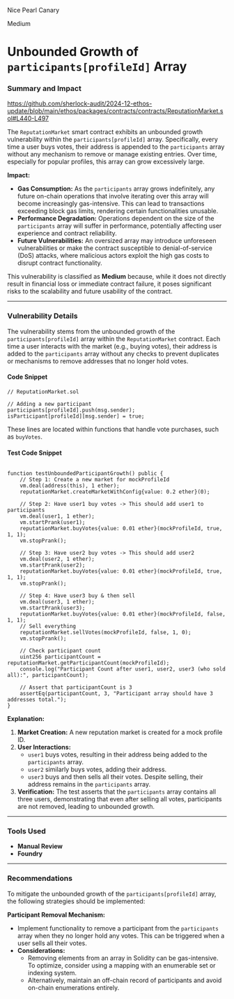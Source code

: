 Nice Pearl Canary

Medium

# Unbounded Growth of `participants[profileId]` Array

### **Summary and Impact**



https://github.com/sherlock-audit/2024-12-ethos-update/blob/main/ethos/packages/contracts/contracts/ReputationMarket.sol#L440-L497


The `ReputationMarket` smart contract exhibits an unbounded growth vulnerability within the `participants[profileId]` array. Specifically, every time a user buys votes, their address is appended to the `participants` array without any mechanism to remove or manage existing entries. Over time, especially for popular profiles, this array can grow excessively large. 

**Impact:**
- **Gas Consumption:** As the `participants` array grows indefinitely, any future on-chain operations that involve iterating over this array will become increasingly gas-intensive. This can lead to transactions exceeding block gas limits, rendering certain functionalities unusable.
- **Performance Degradation:** Operations dependent on the size of the `participants` array will suffer in performance, potentially affecting user experience and contract reliability.
- **Future Vulnerabilities:** An oversized array may introduce unforeseen vulnerabilities or make the contract susceptible to denial-of-service (DoS) attacks, where malicious actors exploit the high gas costs to disrupt contract functionality.

This vulnerability is classified as **Medium** because, while it does not directly result in financial loss or immediate contract failure, it poses significant risks to the scalability and future usability of the contract.

---

### **Vulnerability Details**

The vulnerability stems from the unbounded growth of the `participants[profileId]` array within the `ReputationMarket` contract. Each time a user interacts with the market (e.g., buying votes), their address is added to the `participants` array without any checks to prevent duplicates or mechanisms to remove addresses that no longer hold votes.

#### **Code Snippet**

```solidity
// ReputationMarket.sol

// Adding a new participant
participants[profileId].push(msg.sender);
isParticipant[profileId][msg.sender] = true;
```

These lines are located within functions that handle vote purchases, such as `buyVotes`.

#### **Test Code Snippet**

```solidity

function testUnboundedParticipantGrowth() public {
    // Step 1: Create a new market for mockProfileId
    vm.deal(address(this), 1 ether);
    reputationMarket.createMarketWithConfig{value: 0.2 ether}(0);

    // Step 2: Have user1 buy votes -> This should add user1 to participants
    vm.deal(user1, 1 ether);
    vm.startPrank(user1);
    reputationMarket.buyVotes{value: 0.01 ether}(mockProfileId, true, 1, 1);
    vm.stopPrank();

    // Step 3: Have user2 buy votes -> This should add user2
    vm.deal(user2, 1 ether);
    vm.startPrank(user2);
    reputationMarket.buyVotes{value: 0.01 ether}(mockProfileId, true, 1, 1);
    vm.stopPrank();

    // Step 4: Have user3 buy & then sell
    vm.deal(user3, 1 ether);
    vm.startPrank(user3);
    reputationMarket.buyVotes{value: 0.01 ether}(mockProfileId, false, 1, 1);
    // Sell everything
    reputationMarket.sellVotes(mockProfileId, false, 1, 0); 
    vm.stopPrank();

    // Check participant count
    uint256 participantCount = reputationMarket.getParticipantCount(mockProfileId);
    console.log("Participant Count after user1, user2, user3 (who sold all):", participantCount);

    // Assert that participantCount is 3
    assertEq(participantCount, 3, "Participant array should have 3 addresses total.");
}
```

**Explanation:**

1. **Market Creation:** A new reputation market is created for a mock profile ID.
2. **User Interactions:**
   - `user1` buys votes, resulting in their address being added to the `participants` array.
   - `user2` similarly buys votes, adding their address.
   - `user3` buys and then sells all their votes. Despite selling, their address remains in the `participants` array.
3. **Verification:** The test asserts that the `participants` array contains all three users, demonstrating that even after selling all votes, participants are not removed, leading to unbounded growth.

---

### **Tools Used**
- **Manual Review**
- **Foundry**

---

### **Recommendations**

To mitigate the unbounded growth of the `participants[profileId]` array, the following strategies should be implemented:

 **Participant Removal Mechanism:**
   - Implement functionality to remove a participant from the `participants` array when they no longer hold any votes. This can be triggered when a user sells all their votes.
   - **Considerations:**
     - Removing elements from an array in Solidity can be gas-intensive. To optimize, consider using a mapping with an enumerable set or indexing system.
     - Alternatively, maintain an off-chain record of participants and avoid on-chain enumerations entirely.
